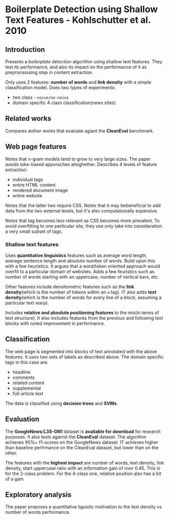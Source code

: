 # Boilerplate Detection using Shallow Text Features - Kohlschutter et al. 2010

## Introduction
Presents a *boilerplate detection* algorithm using shallow text features. They test its performance, and also its impact on the performance of  it as  preprocesssing step in content extraction.

Only uses 2 features: **number of words** and **link density** with a simple classification model. Does two types of experiments: 
* two class - `noise/no-noise`
* domain specific 4 class classification(news sites)

## Related works
Compares aother works that evaluate agiant the **CleanEval** benchmark.

## Web page features
Notes that n-gram models tend to grow to very large sizes. The paper avoids toke-based apporaches altoghether. Describes 4 levels of feature extraction:
* individual tags
* entire HTML content
* rendered document image
* entire website

Notes that the latter two require CSS. Notes that it may bebeneficial to add data from the two external levels, but it's also computationally expensive.

Notes that tag becomes less relevant as CSS becomes more prevalent. To avoid overfitting to one particular site, they use only take into consideration a very small subset of tags.

### Shallow text features
Uses **quantitative linguistics** features such as average word length, average sentence length and absolute number of words. Build upon this with a few heuristics. It argues that a word/token oriented approach would overfit to a particular domain of websites. Adds a few feuristics such as number of words starting with an uppercase, number of vertical bars, etc.

Other features include densitometric features such as the **link density**(which is the number of tokens within an `a` tag). IT also adds **text density**(which is the number of words for every line of a block, assuming a particular text warp).

Includes **relative and absolute positioning features** to the mix(in terms of text structure). It also includes features from the previous and following text blocks with noted improvement in performance.

## Classification
The web page is segmented into blocks of text annotated with the above features. It uses two sets of labels as described above. The domain specific tags in this case are:
* headline 
* comments
* related content
* supplemental
* full-article text

The data is classified using **decision trees** and **SVMs**.

## Evaluation
The **GoogleNews**/**L3S-GN1** dataset is **available for download** for research purposes. It also tests against the **CleanEval** dataset. The algorithm achieves 90%+ f1-scores on the GoogleNews dataset. IT achieves higher than baseline perfrmance on the CleanEval dataset, but lower than on the other.

The features with the **highest impact** are number of words, text density, link density, start uppercase ratio with an information gain of over 0.45. This is for the 2-class problem. For the 4-class one, relative position also has a bit of a gain.

## Exploratory analysis
The paper proposes a quantitative liguistic motivation to the text density vs number of words performance.

```python

```
